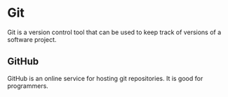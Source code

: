 # Git

Git is a version control tool that can be used to keep track of versions of a software project.

## GitHub

GitHub is an online service for hosting git repositories. It is good for programmers.
